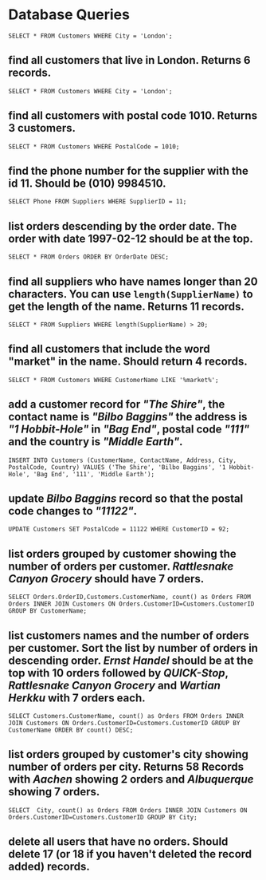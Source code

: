 # Database Queries
    SELECT * FROM Customers WHERE City = 'London';
## find all customers that live in London. Returns 6 records.
    SELECT * FROM Customers WHERE City = 'London';
## find all customers with postal code 1010. Returns 3 customers.
    SELECT * FROM Customers WHERE PostalCode = 1010;
## find the phone number for the supplier with the id 11. Should be (010) 9984510.
    SELECT Phone FROM Suppliers WHERE SupplierID = 11;
## list orders descending by the order date. The order with date 1997-02-12 should be at the top.
    SELECT * FROM Orders ORDER BY OrderDate DESC;
## find all suppliers who have names longer than 20 characters. You can use `length(SupplierName)` to get the length of the name. Returns 11 records.
    SELECT * FROM Suppliers WHERE length(SupplierName) > 20;
## find all customers that include the word "market" in the name. Should return 4 records.
    SELECT * FROM Customers WHERE CustomerName LIKE '%market%';
## add a customer record for _"The Shire"_, the contact name is _"Bilbo Baggins"_ the address is _"1 Hobbit-Hole"_ in _"Bag End"_, postal code _"111"_ and the country is _"Middle Earth"_.
    INSERT INTO Customers (CustomerName, ContactName, Address, City, PostalCode, Country) VALUES ('The Shire', 'Bilbo Baggins', '1 Hobbit-Hole', 'Bag End', '111', 'Middle Earth');
## update _Bilbo Baggins_ record so that the postal code changes to _"11122"_.
    UPDATE Customers SET PostalCode = 11122 WHERE CustomerID = 92;
## list orders grouped by customer showing the number of orders per customer. _Rattlesnake Canyon Grocery_ should have 7 orders.
    SELECT Orders.OrderID,Customers.CustomerName, count() as Orders FROM Orders INNER JOIN Customers ON Orders.CustomerID=Customers.CustomerID GROUP BY CustomerName;
## list customers names and the number of orders per customer. Sort the list by number of orders in descending order. _Ernst Handel_ should be at the top with 10 orders followed by _QUICK-Stop_, _Rattlesnake Canyon Grocery_ and _Wartian Herkku_ with 7 orders each.
    SELECT Customers.CustomerName, count() as Orders FROM Orders INNER JOIN Customers ON Orders.CustomerID=Customers.CustomerID GROUP BY CustomerName ORDER BY count() DESC;
## list orders grouped by customer's city showing number of orders per city. Returns 58 Records with _Aachen_ showing 2 orders and _Albuquerque_ showing 7 orders.
    SELECT  City, count() as Orders FROM Orders INNER JOIN Customers ON Orders.CustomerID=Customers.CustomerID GROUP BY City;
## delete all users that have no orders. Should delete 17 (or 18 if you haven't deleted the record added) records.
